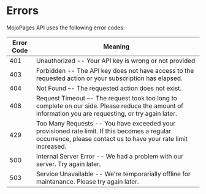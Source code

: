 # Errors

MojoPages API uses the following error codes:


Error Code | Meaning
---------- | -------
401 | Unauthorized -- Your API key is wrong or not provided
403 | Forbidden -- The API key does not have access to the requested action or your subscription has elapsed.
404 | Not Found –- The requested action does not exist.
408 | Request Timeout –- The request took too long to complete on our side. Please reduce the amount of information you are requesting, or try again later.
429 | Too Many Requests -- You have exceeded your provisioned rate limit. If this becomes a regular occurrence, please contact us to have your rate limit increased.
500 | Internal Server Error -- We had a problem with our server. Try again later.
503 | Service Unavailable -- We're temporarially offline for maintanance. Please try again later.